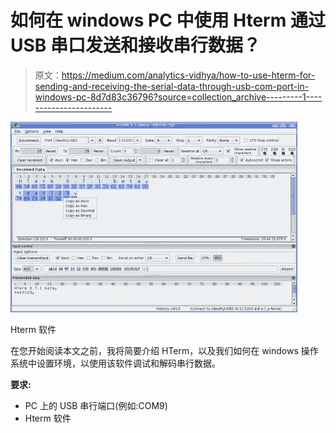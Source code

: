 # 如何在 windows PC 中使用 Hterm 通过 USB 串口发送和接收串行数据？

> 原文：<https://medium.com/analytics-vidhya/how-to-use-hterm-for-sending-and-receiving-the-serial-data-through-usb-com-port-in-windows-pc-8d7d83c36796?source=collection_archive---------1----------------------->

![](img/cb80f5714ae40ebeaedc95586fdac5e6.png)

Hterm 软件

在您开始阅读本文之前，我将简要介绍 HTerm，以及我们如何在 windows 操作系统中设置环境，以使用该软件调试和解码串行数据。

**要求:**

*   PC 上的 USB 串行端口(例如:COM9)
*   Hterm 软件